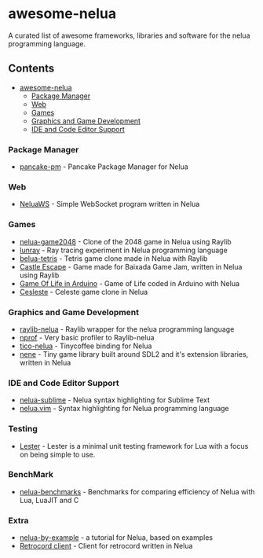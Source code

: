 # awesome-nelua
A curated list of awesome frameworks, libraries and software for the nelua programming language.

## Contents
- [awesome-nelua](https://github.com/AKDev21/awesome-nelua/)
  - [Package Manager](https://github.com/AKDev21/awesome-nelua#package-manager) <br>
  - [Web](https://github.com/AKDev21/awesome-nelua#package-manager) <br>
  - [Games](https://github.com/AKDev21/awesome-nelua#package-manager) <br>
  - [Graphics and Game Development](https://github.com/AKDev21/awesome-nelua#package-manager) <br>
  - [IDE and Code Editor Support](https://github.com/AKDev21/awesome-nelua/blob/main/README.md#ide-and-code-editor-support) <br>

### Package Manager
- [pancake-pm](https://github.com/linkpy/pancake-pm) - Pancake Package Manager for Nelua <br>

### Web
- [NeluaWS](https://github.com/Elpersonn/NeluaWS/) - Simple WebSocket program written in Nelua <br>

### Games 
- [nelua-game2048](https://github.com/edubart/nelua-game2048) - Clone of the 2048 game in Nelua using Raylib <br>
- [lunray](https://github.com/edubart/lunray) - Ray tracing experiment in Nelua programming language <br>
- [belua-tetris](https://github.com/edubart/nelua-tetris) - Tetris game clone made in Nelua with Raylib <br>
- [Castle Escape](https://github.com/Andre-LA/baixada-game-jam-game/) - Game made for Baixada Game Jam, written in Nelua using Raylib <br>
- [Game Of Life in Arduino](https://gist.github.com/edubart/4991c5dd51205288519419f7d438adcf) - Game of Life coded in Arduino with Nelua <br>
- [Cesleste](https://gist.github.com/edubart/a79bf78a249d1fff2b77728c260c7605) - Celeste game clone in Nelua <br>

### Graphics and Game Development
- [raylib-nelua](https://github.com/Andre-LA/raylib-nelua) - Raylib wrapper for the nelua programming language <br>
- [nprof](https://github.com/Andre-LA/nprof) - Very basic profiler to Raylib-nelua <br>
- [tico-nelua](https://github.com/Andre-LA/tico-nelua) - Tinycoffee binding for Nelua <br>
- [nene](https://github.com/Andre-LA/nene) - Tiny game library built around SDL2 and it's extension libraries, written in Nelua <br>

### IDE and Code Editor Support
- [nelua-sublime](https://github.com/edubart/nelua-sublime) - Nelua syntax highlighting for Sublime Text <br>
- [nelua.vim](https://github.com/stefanos82/nelua.vim) - Syntax highlighting for Nelua programming language

### Testing
- [Lester](https://github.com/edubart/lester) - Lester is a minimal unit testing framework for Lua with a focus on being simple to use. <br>

### BenchMark
- [nelua-benchmarks](https://github.com/edubart/nelua-benchmarks) - Benchmarks for comparing efficiency of Nelua with Lua, LuaJIT and C <br>

### Extra
- [nelua-by-example](https://github.com/nelua-by-example) - a tutorial for Nelua, based on examples
- [Retrocord client](https://github.com/Elpersonn/Retrocord-client) - Client for retrocord written in Nelua <br>

